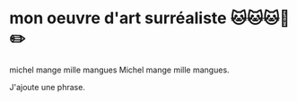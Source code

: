 # mon oeuvre d'art surréaliste :cat::cat::cat::koala: :pencil2:

michel mange mille mangues
Michel mange mille mangues.

J'ajoute une phrase.